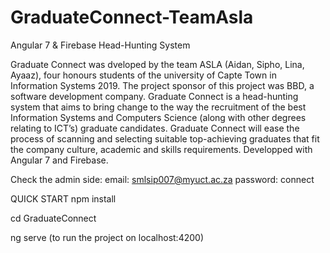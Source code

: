 # GraduateConnect-TeamAsla
Angular 7 &amp; Firebase Head-Hunting System

Graduate Connect was dveloped by the team ASLA (Aidan, Sipho, Lina, Ayaaz), four honours students of the university of Capte Town in Information Systems 2019. The project sponsor of this project was BBD, a software development company.
Graduate Connect is a head-hunting system that aims to bring change to the way the recruitment of the best Information Systems and Computers Science (along with other degrees relating to ICT’s) graduate candidates. Graduate Connect will ease the process of scanning and selecting suitable top-achieving graduates that fit the company culture, academic and skills requirements. 
Developped with Angular 7 and Firebase.

Check the admin side:
email: smlsip007@myuct.ac.za
password: connect

QUICK START
npm install

cd GraduateConnect

ng serve (to run the project on localhost:4200)


